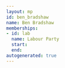 ```yaml
---
layout: mp
id: ben_bradshaw
name: Ben Bradshaw
memberships:
- id: lab
  name: Labour Party
  start: 
  end: 
autogenerated: true
---
```


